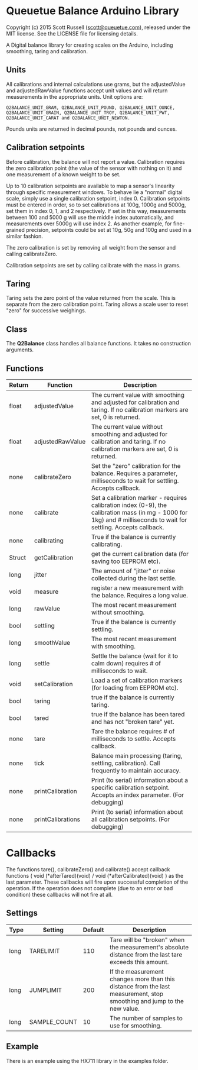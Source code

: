 # Queuetue Balance Arduino Library

Copyright (c) 2015 Scott Russell (scott@queuetue.com), released under the MIT license.
See the LICENSE file for licensing details.

A Digital balance library for creating scales on the Arduino, including smoothing, taring and calibration.

## Units

All calibrations and internal calculations use grams, but the adjustedValue and adjustedRawValue functions accept unit values and will return measurements in the appropriate units.  Unit options are:

```
Q2BALANCE_UNIT_GRAM, Q2BALANCE_UNIT_POUND, Q2BALANCE_UNIT_OUNCE, Q2BALANCE_UNIT_GRAIN, Q2BALANCE_UNIT_TROY, Q2BALANCE_UNIT_PWT, Q2BALANCE_UNIT_CARAT and Q2BALANCE_UNIT_NEWTON.
```

Pounds units are returned in decimal pounds, not pounds and ounces.

## Calibration setpoints

Before calibration, the balance will not report a value.  Calibration requires the zero calibration point (the value of the sensor with nothing on it) and one measurement of a known weight to be set.

Up to 10 calibration setpoints are available to map a sensor's linearity through specific measurement windows.  To behave lie a "normal" digital scale, simply use a single calibration setpoint, index 0. Calibration setpoints must be entered in order, so to set calibrations at 100g, 1000g and 5000g, set them in index 0, 1, and 2 respectively.  If set in this way, measurements between 100 and 5000 g will use the middle index automatically, and measurements over 5000g will use index 2.  As another example, for fine-grained precision, setpoints could be set at 10g, 50g and 100g and used in a similar fashion.

The zero calibration is set by removing all weight from the sensor and calling calibrateZero.

Calibration setpoints are set by calling calibrate with the mass in grams.

## Taring

Taring sets the zero point of the value returned from the scale.  This is separate from the zero calibration point.  Taring allows a scale user to reset "zero" for successive weighings.

## Class
The **Q2Balance** class handles all balance functions.  It takes no construction arguments.

## Functions

Return | Function  | Description
------------- | ------------- | -------------
float | adjustedValue | The current value with smoothing and adjusted for calibration and taring.  If no calibration markers are set, 0 is returned.
float | adjustedRawValue | The current value without smoothing and adjusted for calibration and taring.  If no calibration markers are set, 0 is returned.
none | calibrateZero | Set the "zero" calibration for the balance.  Requires a parameter, milliseconds to wait for settling. Accepts callback.
none | calibrate | Set a calibration marker - requires  calibration index (0-9), the calibration mass (in mg - 1000 for 1kg) and # milliseconds to wait for settling. Accepts callback.
none | calibrating | True if the balance is currently calibrating.
Struct| getCalibration | get the current calibration data (for saving too EEPROM etc).
long | jitter | The amount of "jitter" or noise collected during the last settle.
void | measure | register a new measurement with the balance. Requires a long value.
long | rawValue | The most recent measurement without smoothing.
bool | settling | True if the balance is currently settling.
long | smoothValue | The most recent measurement with smoothing.
long | settle | Settle the balance (wait for it to calm down) requires # of milliseconds to wait.
void | setCalibration | Load a set of calibration markers (for loading from EEPROM etc).
bool | taring | true if the balance is currently taring.
bool | tared | true if the balance has been tared and has not "broken tare" yet.
none | tare | Tare the balance requires # of milliseconds to settle.  Accepts callback.
none | tick | Balance main processing (taring, settling, calibration).  Call frequently to maintain accuracy.
none | printCalibration | Print (to serial) information about a specific calibration setpoint.  Accepts an index parameter. (For debugging)
none | printCalibrations | Print (to serial) information about all calibration setpoints. (For debugging)

# Callbacks

The functions tare(), calibrateZero() and calibrate() accept callback functions ( void (\*afterTared)(void) / void (\*afterCalibrated)(void) ) as the last parameter.  These callbacks will fire upon successful completion of the operation.  If the operation does not complete (due to an error or bad condition) these callbacks will not fire at all.

## Settings

Type | Setting  | Default |Description
------------- |------------- | ------------- | -------------
long | TARELIMIT | 110 | Tare will be "broken" when the measurement's absolute distance from the last tare exceeds this amount.
long | JUMPLIMIT | 200 | If the measurement changes more than this distance from the last measurement, stop smoothing and jump to the new value.
long | SAMPLE_COUNT | 10 | The number of samples to use for smoothing.

## Example

There is an example using the HX711 library in the examples folder.
